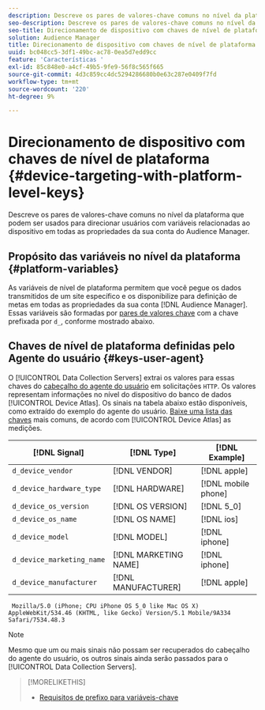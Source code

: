 ```yaml
---
description: Descreve os pares de valores-chave comuns no nível da plataforma que podem ser usados para direcionar usuários com variáveis relacionadas ao dispositivo em todas as propriedades da sua conta do Audience Manager.
seo-description: Descreve os pares de valores-chave comuns no nível da plataforma que podem ser usados para direcionar usuários com variáveis relacionadas ao dispositivo em todas as propriedades da sua conta do Audience Manager.
seo-title: Direcionamento de dispositivo com chaves de nível de plataforma
solution: Audience Manager
title: Direcionamento de dispositivo com chaves de nível de plataforma
uuid: bc048cc5-3df1-49bc-ac78-0ea5d7edd9cc
feature: 'Características '
exl-id: 85c848e0-a4cf-49b5-9fe9-56f8c565f665
source-git-commit: 4d3c859cc4dc5294286680b0e63c287e0409f7fd
workflow-type: tm+mt
source-wordcount: '220'
ht-degree: 9%

---
```


# Direcionamento de dispositivo com chaves de nível de plataforma {#device-targeting-with-platform-level-keys}

Descreve os pares de valores-chave comuns no nível da plataforma que podem ser usados para direcionar usuários com variáveis relacionadas ao dispositivo em todas as propriedades da sua conta do Audience Manager.

## Propósito das variáveis no nível da plataforma {#platform-variables}

<!-- c_tb_device_targeting.xml -->

As variáveis de nível de plataforma permitem que você pegue os dados transmitidos de um site específico e os disponibilize para definição de metas em todas as propriedades da sua conta [!DNL Audience Manager]. Essas variáveis são formadas por [pares de valores chave](../../reference/key-value-pairs-explained.md) com a chave prefixada por `d_`, conforme mostrado abaixo.

## Chaves de nível de plataforma definidas pelo Agente do usuário {#keys-user-agent}

O [!UICONTROL Data Collection Servers] extrai os valores para essas chaves do [cabeçalho do agente do usuário](https://www.w3.org/Protocols/rfc2616/rfc2616-sec14.html#sec14.43) em solicitações `HTTP`. Os valores representam informações no nível do dispositivo do banco de dados [!UICONTROL Device Atlas]. Os sinais na tabela abaixo estão disponíveis, como extraído do exemplo do agente do usuário. [Baixe uma lista das chaves](assets/device_keys.csv) mais comuns, de acordo com  [!UICONTROL Device Atlas] as medições.

| [!DNL Signal] | [!DNL Type] | [!DNL Example] |
|---|---|---|
| `d_device_vendor` | [!DNL VENDOR] | [!DNL apple] |
| `d_device_hardware_type` | [!DNL HARDWARE] | [!DNL mobile phone] |
| `d_device_os_version` | [!DNL OS VERSION] | [!DNL 5_0] |
| `d_device_os_name` | [!DNL OS NAME] | [!DNL ios] |
| `d_device_model` | [!DNL MODEL] | [!DNL iphone] |
| `d_device_marketing_name` | [!DNL MARKETING NAME] | [!DNL iphone] |
| `d_device_manufacturer` | [!DNL MANUFACTURER] | [!DNL apple] |

```
 Mozilla/5.0 (iPhone; CPU iPhone OS 5_0 like Mac OS X) AppleWebKit/534.46 (KHTML, like Gecko) Version/5.1 Mobile/9A334 Safari/7534.48.3
```

>[!NOTE]
>
>Mesmo que um ou mais sinais não possam ser recuperados do cabeçalho do agente do usuário, os outros sinais ainda serão passados para o [!UICONTROL Data Collection Servers].

>[!MORELIKETHIS]
>
>* [Requisitos de prefixo para variáveis-chave](../../features/traits/trait-variable-prefixes.md)

